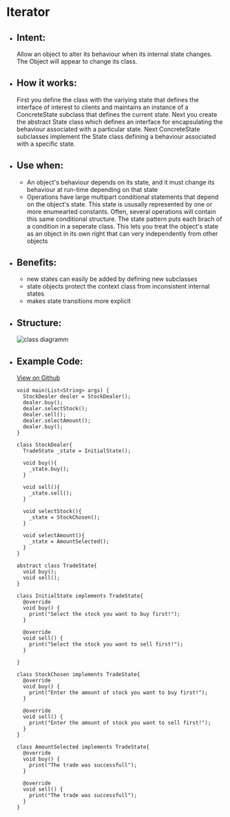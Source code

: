 # Iterator

- ## Intent:
  Allow an object to alter its behaviour when its internal state changes. The Object will appear to change its class.

- ## How it works:
  First you define the class with the variying state that defines the interface of interest to clients and maintains an instance of a ConcreteState subclass that defines the current state. Next you create the abstract State class which defines an interface for encapsulating the behaviour associated with a particular state. Next ConcreteState subclasses implement the State class defining a behaviour associated with a specific state.
  
- ## Use when:
  - An object's behaviour depends on its state, and it must change its behaviour at run-time depending on that state
  - Operations have large multipart conditional statements that depend on the object's state. This state is ususally represented by one or more enumearted constants. Often, several operations will contain this same conditional structure. The state pattern puts each brach of a condition in a seperate class. This lets you treat the object's state as an object in its own right that can very independently from other objects

- ## Benefits:
  - new states can easily be added by defining new subclasses
  - state objects protect the context class from inconsistent internal states
  - makes state transitions more explicit
  
- ## Structure:
  ![class diagramm](https://upload.wikimedia.org/wikipedia/commons/thumb/e/e8/State_Design_Pattern_UML_Class_Diagram.svg/400px-State_Design_Pattern_UML_Class_Diagram.svg.png)
  
- ## Example Code:
  [View on Github](https://github.com/TheUltimateOptimist/Design-Patterns/blob/master/State/state_example.dart)

  ```
  void main(List<String> args) {
    StockDealer dealer = StockDealer();
    dealer.buy();
    dealer.selectStock();
    dealer.sell();
    dealer.selectAmount();
    dealer.buy();
  }

  class StockDealer{
    TradeState _state = InitialState();

    void buy(){
      _state.buy();
    }

    void sell(){
      _state.sell();
    }

    void selectStock(){
      _state = StockChosen();
    }

    void selectAmount(){
      _state = AmountSelected();
    }
  }

  abstract class TradeState{
    void buy();
    void sell();
  }

  class InitialState implements TradeState{
    @override
    void buy() {
      print("Select the stock you want to buy first!");
    }

    @override
    void sell() {
      print("Select the stock you want to sell first!");
    }

  }

  class StockChosen implements TradeState{
    @override
    void buy() {
      print("Enter the amount of stock you want to buy first!");
    }

    @override
    void sell() {
      print("Enter the amount of stock you want to sell first!");
    }
  }

  class AmountSelected implements TradeState{
    @override
    void buy() {
      print("The trade was successfull");
    }

    @override
    void sell() {
      print("The trade was successfull");
    }
  }
  ```